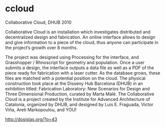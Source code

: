 ccloud
======

Collaborative Cloud, DHUB 2010

Collaborative Cloud is an installation which investigates distributed and decentralized design and fabrication. An online interface allows to design and give information to a piece of the cloud, thus anyone can participate in the project’s growth over 8 months.

The project was designed using Processing for the interface, and Grasshopper / Rhnoscript for geometry and population. Once a user submits a design, the interface outputs a data file as well as a PDF of the piece ready for fabrication with a laser cutter. As the database grows, these files are matched with a potential position on the cloud.
The physical construction took place at the Disseny Hub Barcelona (DHUB) in an exhibition titled: Fabrication Laboratory: New Scenarios for Design and Three Dimensional Production, curated by Marta Malé. The Collaborative Cloud is a project created by the Institute for Advanced Architecture of Catalonia, organized by DHUB, and designed by Luis E. Fraguada, Victor Viña, Areti Markopoulou, and YOU!


http://dosislas.org/?p=43